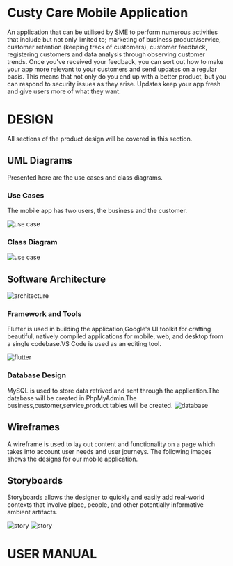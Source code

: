 # Custy Care Mobile Application

An application that can be utilised by SME to perform numerous activities that include but not only limited to; marketing of business product/service, customer retention (keeping track of customers), customer feedback, registering customers and data analysis through observing customer trends. Once you've received your feedback, you can sort out how to make your app more relevant to your customers and send updates on a regular basis. This means that not only do you end up with a better product, but you can respond to security issues as they arise. Updates keep your app fresh and give users more of what they want.

# DESIGN 
All sections of the product design will be covered in this section.

## UML Diagrams
Presented here are the use cases and class diagrams.

### Use Cases
The mobile app has two users, the business and the customer.

![use case](../master/use.jpg)

### Class Diagram

![use case](../master/class.jpg)

## Software Architecture

![architecture](../master/Architecture.png)

### Framework and Tools
Flutter is used in building the application,Google's UI toolkit for crafting beautiful, natively compiled applications for mobile, web, and desktop from a single codebase.VS Code is used as an editing tool.

![flutter](../master/vs.jpg)

### Database Design
MySQL is used to store data retrived and sent through the application.The database will be created in PhpMyAdmin.The business,customer,service,product tables will be created.
![database](../master/database.PNG)



## Wireframes
A wireframe is used to lay out content and functionality on a page which takes into account user needs and user journeys.
The following images shows the designs for our mobile application.

## Storyboards
Storyboards allows the designer to quickly and easily add real-world contexts that involve place, people, and other potentially informative ambient artifacts.

![story](../master/str1.PNG)
![story](../master/str2.PNG)

# USER MANUAL
